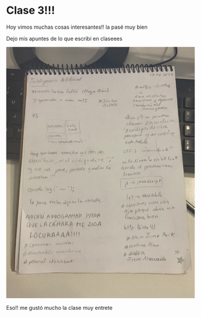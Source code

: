 # Clase 3!!!

Hoy vimos muchas cosas interesantes!! la pasé muy bien

Dejo mis apuntes de lo que escribí en claseees

![image](IMG_3155.jpg)

Eso!! me gustó mucho la clase muy entrete

